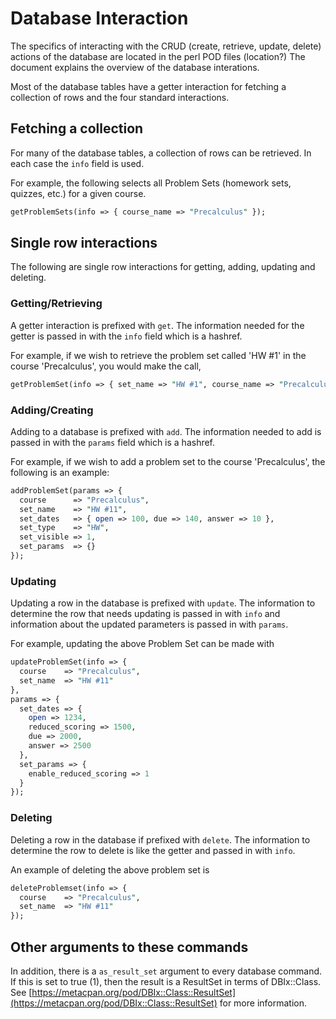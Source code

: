 # Database Interaction

The specifics of interacting with the CRUD (create, retrieve, update, delete)
actions of the database are located in the perl POD files (location?)  The document
explains the overview of the database interations.

Most of the database tables have a getter interaction for fetching a collection of
rows and the four standard interactions.

## Fetching a collection

For many of the database tables, a collection of rows can be retrieved.  In each
case the `info` field is used.

For example, the following selects all Problem Sets (homework sets, quizzes, etc.)
for a given course.

```perl
getProblemSets(info => { course_name => "Precalculus" });
```

## Single row interactions

The following are single row interactions for getting, adding, updating and deleting.

### Getting/Retrieving

A getter interaction is prefixed with `get`. The information needed for the getter
is passed in with the `info` field which is a hashref.

For example, if we wish to retrieve the problem set called 'HW #1' in the course
'Precalculus', you would make the call,

```perl
getProblemSet(info => { set_name => "HW #1", course_name => "Precalculus" });
```

### Adding/Creating

Adding to a database is prefixed with `add`. The information needed to add is
passed in with the `params` field which is a hashref.

For example, if we wish to add a problem set to the course 'Precalculus', the
following is an example:

```perl
addProblemSet(params => {
  course      => "Precalculus",
  set_name    => "HW #11",
  set_dates   => { open => 100, due => 140, answer => 10 },
  set_type    => "HW",
  set_visible => 1,
  set_params  => {}
});
```

### Updating

Updating a row in the database is prefixed with `update`. The information to determine
the row that needs updating is passed in with `info` and information about the
updated parameters is passed in with `params`.

For example, updating the above Problem Set can be made with

```perl
updateProblemSet(info => {
  course    => "Precalculus",
  set_name  => "HW #11"
},
params => {
  set_dates => {
    open => 1234,
    reduced_scoring => 1500,
    due => 2000,
    answer => 2500
  },
  set_params => {
    enable_reduced_scoring => 1
  }
});
```

### Deleting

Deleting a row in the database if prefixed with `delete`. The information to determine
the row to delete is like the getter and passed in with `info`.

An example of deleting the above problem set is

```perl
deleteProblemset(info => {
  course    => "Precalculus",
  set_name  => "HW #11"
});
```

## Other arguments to these commands

In addition, there is a `as_result_set` argument to every database command.  If this
is set to true (1), then the result is a ResultSet in terms of DBIx::Class.  See
[https://metacpan.org/pod/DBIx::Class::ResultSet](https://metacpan.org/pod/DBIx::Class::ResultSet) for more information.
